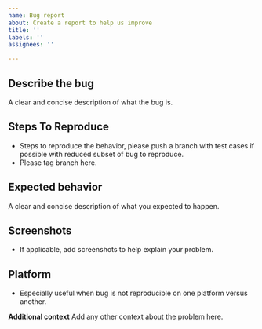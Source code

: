 ```yaml
---
name: Bug report
about: Create a report to help us improve
title: ''
labels: ''
assignees: ''

---
```


## Describe the bug
A clear and concise description of what the bug is.

## Steps To Reproduce
* Steps to reproduce the behavior, please push a branch with test cases 
if possible with reduced subset of bug to reproduce. 
* Please tag branch here. 

## Expected behavior
A clear and concise description of what you expected to happen.

## Screenshots
* If applicable, add screenshots to help explain your problem.

## Platform
* Especially useful when bug is not reproducible on one platform
versus another. 

**Additional context**
Add any other context about the problem here.

